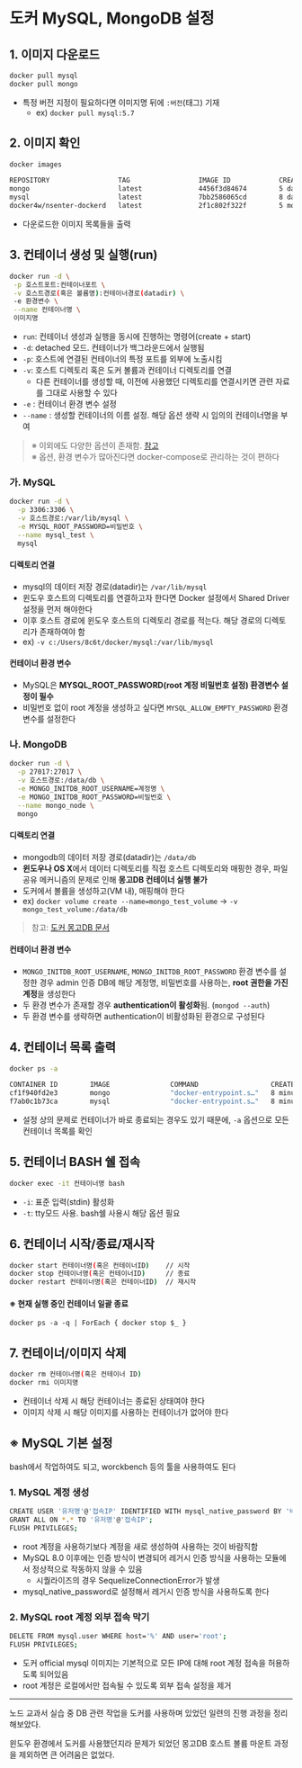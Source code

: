 도커 MySQL, MongoDB 설정
========


## 1. 이미지 다운로드

```bash
docker pull mysql
docker pull mongo
```

- 특정 버전 지정이 필요하다면 이미지명 뒤에 `:버전`(태그) 기재
  - ex) `docker pull mysql:5.7`


## 2. 이미지 확인

```bash
docker images

REPOSITORY                 TAG                 IMAGE ID            CREATED             SIZE
mongo                      latest              4456f3d84674        5 days ago          409MB
mysql                      latest              7bb2586065cd        8 days ago          477MB
docker4w/nsenter-dockerd   latest              2f1c802f322f        5 months ago        187kB
```

- 다운로드한 이미지 목록들을 출력

## 3. 컨테이너 생성 및 실행(run)

```bash
docker run -d \
 -p 호스트포트:컨테이너포트 \
 -v 호스트경로(혹은 볼륨명):컨테이너경로(datadir) \
 -e 환경변수 \
 --name 컨테이너명 \
 이미지명
```

- `run`: 컨테이너 생성과 실행을 동시에 진행하는 명령어(create + start)
- `-d`: detached 모드. 컨테이너가 백그라운드에서 실행됨
- `-p`: 호스트에 연결된 컨테이너의 특정 포트를 외부에 노출시킴
- `-v`: 호스트 디렉토리 혹은 도커 볼륨과 컨테이너 디렉토리를 연결
  - 다른 컨테이너를 생성할 때, 이전에 사용했던 디렉토리를 연결시키면 관련 자료를 그대로 사용할 수 있다
- `-e` : 컨테이너 환경 변수 설정
- `--name` : 생성할 컨테이너의 이름 설정. 해당 옵션 생략 시 임의의 컨테이너명을 부여

> ※ 이외에도 다양한 옵션이 존재함. [참고](http://pyrasis.com/book/DockerForTheReallyImpatient/Chapter20/28)<br>
> ※ 옵션, 환경 변수가 많아진다면 docker-compose로 관리하는 것이 편하다

### 가. MySQL

```bash
docker run -d \
  -p 3306:3306 \
  -v 호스트경로:/var/lib/mysql \
  -e MYSQL_ROOT_PASSWORD=비밀번호 \
  --name mysql_test \
  mysql
```

#### 디렉토리 연결
- mysql의 데이터 저장 경로(datadir)는 `/var/lib/mysql`
- 윈도우 호스트의 디렉토리를 연결하고자 한다면 Docker 설정에서 Shared Driver 설정을 먼저 해야한다
- 이후 호스트 경로에 윈도우 호스트의 디렉토리 경로를 적는다. 해당 경로의 디렉토리가 존재하여야 함
- ex) `-v c:/Users/8c6t/docker/mysql:/var/lib/mysql`

#### 컨테이너 환경 변수
- MySQL은 **MYSQL_ROOT_PASSWORD(root 계정 비밀번호 설정) 환경변수 설정이 필수**
- 비밀번호 없이 root 계정을 생성하고 싶다면 `MYSQL_ALLOW_EMPTY_PASSWORD` 환경변수를 설정한다


### 나. MongoDB

```bash
docker run -d \
  -p 27017:27017 \
  -v 호스트경로:/data/db \
  -e MONGO_INITDB_ROOT_USERNAME=계정명 \
  -e MONGO_INITDB_ROOT_PASSWORD=비밀번호 \
  --name mongo_node \
  mongo
```

#### 디렉토리 연결
- mongodb의 데이터 저장 경로(datadir)는 `/data/db`
- **윈도우나 OS X**에서 데이터 디렉토리를 직접 호스트 디렉토리와 매핑한 경우, 파일 공유 메커니즘의 문제로 인해 **몽고DB 컨테이너 실행 불가**
- 도커에서 볼륨을 생성하고(VM 내), 매핑해야 한다
- ex) `docker volume create --name=mongo_test_volume` -> `-v mongo_test_volume:/data/db`

> 참고: [도커 몽고DB 문서](https://hub.docker.com/_/mongo)


#### 컨테이너 환경 변수
- `MONGO_INITDB_ROOT_USERNAME`, `MONGO_INITDB_ROOT_PASSWORD` 환경 변수를 설정한 경우 admin 인증 DB에 해당 계정명, 비밀번호를 사용하는, **root 권한을 가진 계정**을 생성한다
- 두 환경 변수가 존재할 경우 **authentication이 활성화**됨. (`mongod --auth`)
- 두 환경 변수를 생략하면 authentication이 비활성화된 환경으로 구성된다


## 4. 컨테이너 목록 출력

```bash
docker ps -a

CONTAINER ID        IMAGE               COMMAND                  CREATED             STATUS              PORTS                               NAMES
cf1f940fd2e3        mongo               "docker-entrypoint.s…"   8 minutes ago       Up 8 minutes        0.0.0.0:27017->27017/tcp            mongo_test
f7ab0c1b73ca        mysql               "docker-entrypoint.s…"   8 minutes ago       Up 8 minutes        0.0.0.0:3306->3306/tcp, 33060/tcp   mysql_test
```

- 설정 상의 문제로 컨테이너가 바로 종료되는 경우도 있기 때문에, `-a` 옵션으로 모든 컨테이너 목록를 확인


## 5. 컨테이너 BASH 쉘 접속

```bash
docker exec -it 컨테이너명 bash
```

- `-i`: 표준 입력(stdin) 활성화
- `-t`: tty모드 사용. bash쉘 사용시 해당 옵션 필요


## 6. 컨테이너 시작/종료/재시작

```bash
docker start 컨테이너명(혹은 컨테이너ID)    // 시작
docker stop 컨테이너명(혹은 컨테이너ID)     // 종료
docker restart 컨테이너명(혹은 컨테이너ID)  // 재시작
```

#### ※ 현재 실행 중인 컨테이너 일괄 종료
`docker ps -a -q | ForEach { docker stop $_ }`


## 7. 컨테이너/이미지 삭제

```bash
docker rm 컨테이너명(혹은 컨테이너 ID)
docker rmi 이미지명
```

- 컨테이너 삭제 시 해당 컨테이너는 종료된 상태여야 한다
- 이미지 삭제 시 해당 이미지를 사용하는 컨테이너가 없어야 한다


## ※ MySQL 기본 설정

bash에서 작업하여도 되고, worckbench 등의 툴을 사용하여도 된다

### 1. MySQL 계정 생성

```bash
CREATE USER '유저명'@'접속IP' IDENTIFIED WITH mysql_native_password BY '비밀번호';
GRANT ALL ON *.* TO '유저명'@'접속IP';
FLUSH PRIVILEGES;
```

- root 계정을 사용하기보다 계정을 새로 생성하여 사용하는 것이 바람직함
- MySQL 8.0 이후에는 인증 방식이 변경되어 레거시 인증 방식을 사용하는 모듈에서 정상적으로 작동하지 않을 수 있음
  - 시퀄라이즈의 경우 SequelizeConnectionError가 발생
- mysql_native_password로 설정해서 레거시 인증 방식을 사용하도록 한다


### 2. MySQL root 계정 외부 접속 막기

```bash
DELETE FROM mysql.user WHERE host='%' AND user='root';
FLUSH PRIVILEGES;
```

- 도커 official mysql 이미지는 기본적으로 모든 IP에 대해 root 계정 접속을 허용하도록 되어있음
- root 계정은 로컬에서만 접속될 수 있도록 외부 접속 설정을 제거

--------

노드 교과서 실습 중 DB 관련 작업을 도커를 사용하며 있었던 일련의 진행 과정을 정리해보았다.

윈도우 환경에서 도커를 사용했던지라 문제가 되었던 몽고DB 호스트 볼륨 마운트 과정을 제외하면 큰 어려움은 없었다.